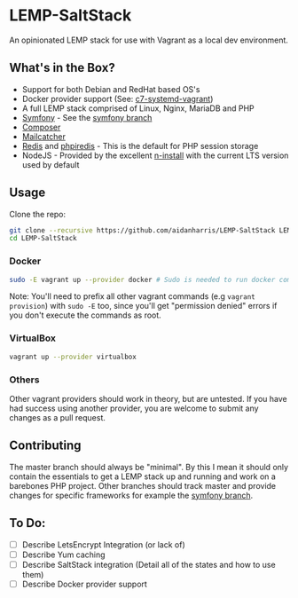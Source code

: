 # LEMP-SaltStack
An opinionated LEMP stack for use with Vagrant as a local dev environment.

## What's in the Box?

* Support for both Debian and RedHat based OS's
* Docker provider support (See: [c7-systemd-vagrant](https://github.com/aidanharris/c7-systemd-vagrant))
* A full LEMP stack comprised of Linux, Nginx, MariaDB and PHP
* [Symfony](https://symfony.com/) - See the [symfony branch](https://github.com/aidanharris/LEMP-SaltStack/tree/symfony)
* [Composer](https://getcomposer.org/)
* [Mailcatcher](https://mailcatcher.me/)
* [Redis](https://redis.io/) and [phpiredis](https://github.com/nrk/phpiredis) - This is the default for PHP session storage
* NodeJS - Provided by the excellent [n-install](https://github.com/mklement0/n-install) with the current LTS version used by default

## Usage

Clone the repo:

```bash
git clone --recursive https://github.com/aidanharris/LEMP-SaltStack LEMP-SaltStack
cd LEMP-SaltStack
```

### Docker

```bash
sudo -E vagrant up --provider docker # Sudo is needed to run docker commands as root
```

Note: You'll need to prefix all other vagrant commands (e.g `vagrant provision`) with `sudo -E` too, since you'll get "permission denied" errors if you don't execute the commands as root.

### VirtualBox

```bash
vagrant up --provider virtualbox
```

### Others

Other vagrant providers should work in theory, but are untested. If you have had success using another provider, you are welcome to submit any changes as a pull request.

## Contributing

The master branch should always be "minimal". By this I mean it should only contain the essentials to get a LEMP stack up and running and work on a barebones PHP project. Other branches should track master and provide changes for specific frameworks for example the [symfony branch](https://github.com/aidanharris/LEMP-SaltStack/tree/symfony).

## To Do:

- [ ] Describe LetsEncrypt Integration (or lack of)
- [ ] Describe Yum caching
- [ ] Describe SaltStack integration (Detail all of the states and how to use them)
- [ ] Describe Docker provider support
